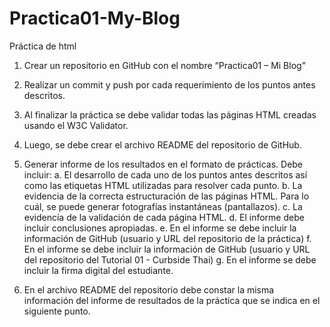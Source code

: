 # Practica01-My-Blog
Práctica de html

1. Crear un repositorio en GitHub con el nombre “Practica01 – Mi Blog”

2. Realizar un commit y push por cada requerimiento de los puntos antes descritos.
3. Al finalizar la práctica se debe validar todas las páginas HTML creadas usando el W3C Validator.
4. Luego, se debe crear el archivo README del repositorio de GitHub.
5. Generar informe de los resultados en el formato de prácticas. Debe incluir:
a. El desarrollo de cada uno de los puntos antes descritos así como las etiquetas HTML utilizadas para resolver cada punto.
b. La evidencia de la correcta estructuración de las páginas HTML. Para lo cuál, se puede generar fotografías instantáneas (pantallazos).
c. La evidencia de la validación de cada página HTML.
d. El informe debe incluir conclusiones apropiadas.
e. En el informe se debe incluir la información de GitHub (usuario y URL del repositorio de la práctica)
f. En el informe se debe incluir la información de GitHub (usuario y URL del repositorio del Tutorial 01 - Curbside Thai)
g. En el informe se debe incluir la firma digital del estudiante.

6. En el archivo README del repositorio debe constar la misma información del informe de resultados de la práctica que se indica en el siguiente punto.

